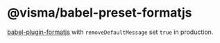 # @visma/babel-preset-formatjs

[babel-plugin-formatjs](https://formatjs.io/docs/tooling/babel-plugin/) with `removeDefaultMessage` set `true` in production.
